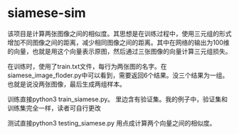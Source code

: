 # siamese-sim

该项目是计算两张图像之间的相似度。其思想是在训练过程中，使用三元组的形式增加不同图像之间的距离，减少相同图像之间的距离。其中在网络的输出为100维的向量，也就是用这个向量表示原图，然后通过三张图像的向量计算三元组损失。

在训练时，使用了train.txt文件，每行为两张图的名字。在siamese_image_floder.py中可以看到，需要返回6个结果。没三个结果为一组。也就是说没两张图像，最后生成两组样本。

训练直接python3 train_siamese.py。 里边含有验证集。我的例子中，验证集和训练集完全一样，读者可自行更改

测试直接python3 testing_siamese.py 用点成计算两个向量之间的相似度。
